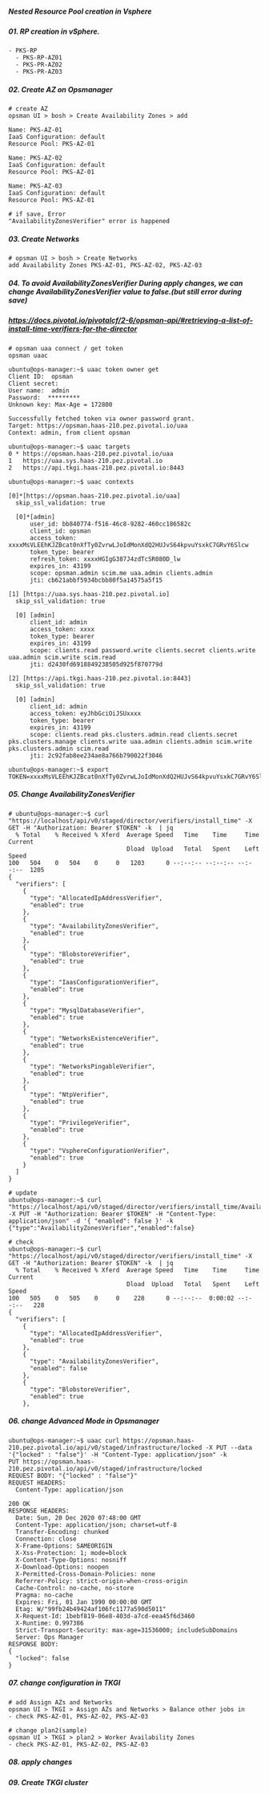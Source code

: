 
##### Nested Resource Pool creation in Vsphere

##### 01. RP creation in vSphere.
    - PKS-RP
      - PKS-RP-AZ01
      - PKS-PR-AZ02
      - PKS-PR-AZ03
            
##### 02. Create AZ on Opsmanager
    # create AZ
    opsman UI > bosh > Create Availability Zones > add
    
    Name: PKS-AZ-01
    IaaS Configuration: default
    Resource Pool: PKS-AZ-01
    
    Name: PKS-AZ-02
    IaaS Configuration: default
    Resource Pool: PKS-AZ-01
        
    Name: PKS-AZ-03
    IaaS Configuration: default
    Resource Pool: PKS-AZ-01
    
    # if save, Error
    "AvailabilityZonesVerifier" error is happened
    
##### 03. Create Networks

    # opsman UI > bosh > Create Networks 
    add Availability Zones PKS-AZ-01, PKS-AZ-02, PKS-AZ-03
    
##### 04. To avoid AvailabilityZonesVerifier During apply changes, we can change AvailabilityZonesVerifier value to false.(but still error during save)
##### https://docs.pivotal.io/pivotalcf/2-6/opsman-api/#retrieving-a-list-of-install-time-verifiers-for-the-director

    # opsman uaa connect / get token
    opsman uaac 
    
    ubuntu@ops-manager:~$ uaac token owner get
    Client ID:  opsman
    Client secret:
    User name:  admin
    Password:  *********
    Unknown key: Max-Age = 172800
    
    Successfully fetched token via owner password grant.
    Target: https://opsman.haas-210.pez.pivotal.io/uaa
    Context: admin, from client opsman
    
    ubuntu@ops-manager:~$ uaac targets
    0 * https://opsman.haas-210.pez.pivotal.io/uaa
    1   https://uaa.sys.haas-210.pez.pivotal.io
    2   https://api.tkgi.haas-210.pez.pivotal.io:8443

    ubuntu@ops-manager:~$ uaac contexts
    
    [0]*[https://opsman.haas-210.pez.pivotal.io/uaa]
      skip_ssl_validation: true
    
      [0]*[admin]
          user_id: bb840774-f516-46c8-9282-460cc186582c
          client_id: opsman
          access_token: xxxxMsVLEEhKJZBcat0nXfTy0ZvrwLJoIdMonXdQ2HUJvS64kpvuYsxkC7GRvY6Slcw
          token_type: bearer
          refresh_token: xxxxHGIgG387J4zdTcSR080D_lw
          expires_in: 43199
          scope: opsman.admin scim.me uaa.admin clients.admin
          jti: cb621abbf5934bcbb80f5a14575a5f15
    
    [1] [https://uaa.sys.haas-210.pez.pivotal.io]
      skip_ssl_validation: true
    
      [0] [admin]
          client_id: admin
          access_token: xxxx
          token_type: bearer
          expires_in: 43199
          scope: clients.read password.write clients.secret clients.write uaa.admin scim.write scim.read
          jti: d2430fd6918849238505d925f870779d
    
    [2] [https://api.tkgi.haas-210.pez.pivotal.io:8443]
      skip_ssl_validation: true
    
      [0] [admin]
          client_id: admin
          access_token: eyJhbGciOiJSUxxxx
          token_type: bearer
          expires_in: 43199
          scope: clients.read pks.clusters.admin.read clients.secret pks.clusters.manage clients.write uaa.admin clients.admin scim.write pks.clusters.admin scim.read
          jti: 2c92fab8ee234ae8a766b790022f3046
          
    ubuntu@ops-manager:~$ export TOKEN=xxxxMsVLEEhKJZBcat0nXfTy0ZvrwLJoIdMonXdQ2HUJvS64kpvuYsxkC7GRvY6Slcw
    
##### 05. Change AvailabilityZonesVerifier

    # ubuntu@ops-manager:~$ curl "https://localhost/api/v0/staged/director/verifiers/install_time" -X GET -H "Authorization: Bearer $TOKEN" -k  | jq
      % Total    % Received % Xferd  Average Speed   Time    Time     Time  Current
                                     Dload  Upload   Total   Spent    Left  Speed
    100   504    0   504    0     0   1203      0 --:--:-- --:--:-- --:--:--  1205
    {
      "verifiers": [
        {
          "type": "AllocatedIpAddressVerifier",
          "enabled": true
        },
        {
          "type": "AvailabilityZonesVerifier",
          "enabled": true
        },
        {
          "type": "BlobstoreVerifier",
          "enabled": true
        },
        {
          "type": "IaasConfigurationVerifier",
          "enabled": true
        },
        {
          "type": "MysqlDatabaseVerifier",
          "enabled": true
        },
        {
          "type": "NetworksExistenceVerifier",
          "enabled": true
        },
        {
          "type": "NetworksPingableVerifier",
          "enabled": true
        },
        {
          "type": "NtpVerifier",
          "enabled": true
        },
        {
          "type": "PrivilegeVerifier",
          "enabled": true
        },
        {
          "type": "VsphereConfigurationVerifier",
          "enabled": true
        }
      ]
    }
    
    # update 
    ubuntu@ops-manager:~$ curl "https://localhost/api/v0/staged/director/verifiers/install_time/AvailabilityZonesVerifier" -X PUT -H "Authorization: Bearer $TOKEN" -H "Content-Type: application/json" -d '{ "enabled": false }' -k
    {"type":"AvailabilityZonesVerifier","enabled":false}
    
    # check
    ubuntu@ops-manager:~$ curl "https://localhost/api/v0/staged/director/verifiers/install_time" -X GET -H "Authorization: Bearer $TOKEN" -k  | jq
      % Total    % Received % Xferd  Average Speed   Time    Time     Time  Current
                                     Dload  Upload   Total   Spent    Left  Speed
    100   505    0   505    0     0    228      0 --:--:--  0:00:02 --:--:--   228
    {
      "verifiers": [
        {
          "type": "AllocatedIpAddressVerifier",
          "enabled": true
        },
        {
          "type": "AvailabilityZonesVerifier",
          "enabled": false
        },
        {
          "type": "BlobstoreVerifier",
          "enabled": true
        },
        
##### 06. change Advanced Mode in Opsmanager
##### 
    ubuntu@ops-manager:~$ uaac curl https://opsman.haas-210.pez.pivotal.io/api/v0/staged/infrastructure/locked -X PUT --data '{"locked" : "false"}' -H "Content-Type: application/json" -k
    PUT https://opsman.haas-210.pez.pivotal.io/api/v0/staged/infrastructure/locked
    REQUEST BODY: "{"locked" : "false"}"
    REQUEST HEADERS:
      Content-Type: application/json
    
    200 OK
    RESPONSE HEADERS:
      Date: Sun, 20 Dec 2020 07:48:00 GMT
      Content-Type: application/json; charset=utf-8
      Transfer-Encoding: chunked
      Connection: close
      X-Frame-Options: SAMEORIGIN
      X-Xss-Protection: 1; mode=block
      X-Content-Type-Options: nosniff
      X-Download-Options: noopen
      X-Permitted-Cross-Domain-Policies: none
      Referrer-Policy: strict-origin-when-cross-origin
      Cache-Control: no-cache, no-store
      Pragma: no-cache
      Expires: Fri, 01 Jan 1990 00:00:00 GMT
      Etag: W/"99fb24b49424af106fc1177a590d5011"
      X-Request-Id: 1bebf819-06e8-403d-a7cd-eea45f6d3460
      X-Runtime: 0.997386
      Strict-Transport-Security: max-age=31536000; includeSubDomains
      Server: Ops Manager
    RESPONSE BODY:
    {
      "locked": false
    }
    
##### 07. change configuration in TKGI
    # add Assign AZs and Networks
    opsman UI > TKGI > Assign AZs and Networks > Balance other jobs in
    - check PKS-AZ-01, PKS-AZ-02, PKS-AZ-03
    
    # change plan2(sample)
    opsman UI > TKGI > plan2 > Worker Availability Zones 
    - check PKS-AZ-01, PKS-AZ-02, PKS-AZ-03
    

##### 08. apply changes


##### 09. Create TKGI cluster
